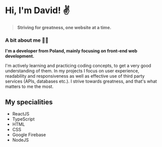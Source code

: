 # Hi, I'm David! ✌️

> __Striving for greatness, one website at a time.__

### A bit about me 👨‍💻
__I'm a developer from Poland, mainly focusing on front-end web development.__

I'm actively learning and practicing coding concepts, to get a very good understanding of them. In my projects I focus on user experience, readability and responsiveness as well as effective use of third party services (APIs, databases etc.). I strive towards greatness, and that's what matters to me the most.

## My specialities
- ReactJS
- TypeScript
- HTML
- CSS
- Google Firebase
- NodeJS
